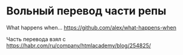 # Вольный перевод части репы

What happens when... <https://github.com/alex/what-happens-when>

Часть перевода взял с <https://habr.com/ru/company/htmlacademy/blog/254825/>
